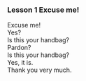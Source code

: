 ### Lesson 1   Excuse me!
<span title="原谅">Excuse</span> me!<br />
Yes?<br />
Is this your handbag?<br />
<span title="原谅，请再说一遍">Pardon</span>?<br />
Is this your handbag? <br />
Yes, it is.<br />
Thank you very much.<br />
